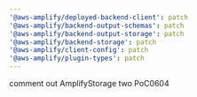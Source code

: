 ```yaml
---
'@aws-amplify/deployed-backend-client': patch
'@aws-amplify/backend-output-schemas': patch
'@aws-amplify/backend-output-storage': patch
'@aws-amplify/backend-storage': patch
'@aws-amplify/client-config': patch
'@aws-amplify/plugin-types': patch
---
```


comment out AmplifyStorage two PoC0604

